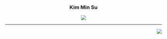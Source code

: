 <div align="center">
  
  ### Kim Min Su

  <a href="https://spiny-curve-75f.notion.site/Kim-Min-Su-7bbc4e952f6e4463a582ad24146252ef?pvs=4"><img src="https://encrypted-tbn0.gstatic.com/images?q=tbn:ANd9GcSSo9F50hchaZ6vsqhzBrBtzxl2NwK_kEsfRw&s"/></a>  
  
  ---

</div>

<a href="https://solved.ac/minhahas"><img align="right" src="https://encrypted-tbn0.gstatic.com/images?q=tbn:ANd9GcSPhZeeb_fKSVKE-6_K2d1r0d7E2eI9jkERNg&s"/></a>
